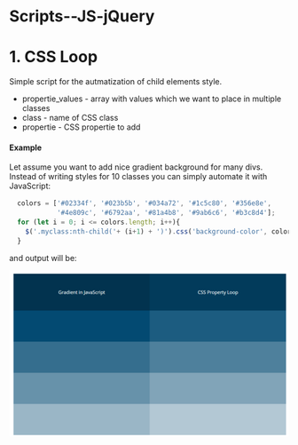﻿# Scripts--JS-jQuery
 
 # 1. CSS Loop
 Simple script for the autmatization of child elements style. 

 - propertie_values - array with values which we want to place in multiple classes
 - class - name of CSS class
 - propertie - CSS propertie to add 
 
 #### Example
 
Let assume you want to add nice gradient background for many divs.
Instead of writing styles for 10 classes you can simply automate it with JavaScript:

```JavaScript
  colors = ['#02334f', '#023b5b', '#034a72', '#1c5c80', '#356e8e', 
            '#4e809c', '#6792aa', '#81a4b8', '#9ab6c6', '#b3c8d4'];
  for (let i = 0; i <= colors.length; i++){
    $('.myclass:nth-child('+ (i+1) + ')').css('background-color', colors[i]);
  }
```
and output will be:

![CSSLoop image](cssloop.png)

